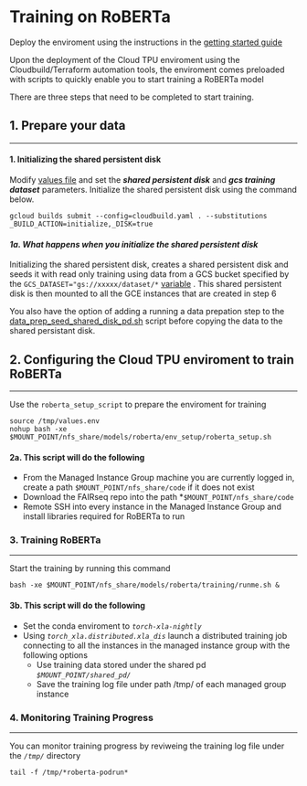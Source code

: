 # Training on RoBERTa

Deploy the enviroment using the instructions in the [getting started guide](/Readme.md/#getting-started)

Upon the deployment of the Cloud TPU enviroment using the Cloudbuild/Terraform automation tools, the enviroment comes preloaded with scripts to quickly enable you to start training a RoBERTa model

There are three steps that need to be completed to start training. 

## 1. Prepare your data
---

#### 1. Initializing the shared persistent disk

Modify [values file](values.env) and set the *__shared persistent disk__* and *__gcs training dataset__* parameters. Initialize the shared persistent disk using the command below.

```
gcloud builds submit --config=cloudbuild.yaml . --substitutions _BUILD_ACTION=initialize,_DISK=true
```

#### *1a. What happens when you initialize the shared persistent disk* 

Initializing the shared persistent  disk, creates a shared persistent disk and seeds it with read only training using data from a GCS bucket specified by the `GCS_DATASET="gs://xxxxx/dataset/*` [variable](values.env) . This shared persistent disk is then mounted to all the GCE instances that are created in step 6

You also have the option of adding a running a data prepation step to the [data_prep_seed_shared_disk_pd.sh]((env_setup/data_prep_seed_shared_disk_pd.sh)) script before copying the data to the shared persistant disk.


## 2. Configuring the Cloud TPU enviroment to train RoBERTa 
---

Use the `roberta_setup_script` to prepare the enviroment for training 

```
source /tmp/values.env
nohup bash -xe $MOUNT_POINT/nfs_share/models/roberta/env_setup/roberta_setup.sh
```

#### 2a. This script will do the following
- From the Managed Instance Group machine you are currently logged in, create a path `$MOUNT_POINT/nfs_share/code` if it does not exist 
- Download the FAIRseq repo into the path *`$MOUNT_POINT/nfs_share/code`
- Remote SSH into every instance in the Managed Instance Group and install libraries required for RoBERTa to run  

### 3. Training  RoBERTa 
---

Start the training by running this command 

```
bash -xe $MOUNT_POINT/nfs_share/models/roberta/training/runme.sh &
```

#### 3b. This script will do the following
- Set the conda enviroment to *`torch-xla-nightly`*
- Using *`torch_xla.distributed.xla_dis`* launch a distributed training job connecting to all the instances in the managed instance group with the following options
    - Use training data stored under the shared pd *`$MOUNT_POINT/shared_pd/`*
    - Save the training log file under path /tmp/ of each managed group instance 


### 4. Monitoring Training Progress 
---

You can monitor training progress by reviweing the training log file under the *`/tmp/`* directory 

```
tail -f /tmp/*roberta-podrun*
````

